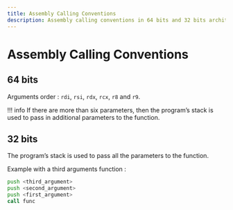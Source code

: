 ```yaml
---
title: Assembly Calling Conventions
description: Assembly calling conventions in 64 bits and 32 bits architecture.
---
```


# Assembly Calling Conventions

## 64 bits

Arguments order : `rdi`, `rsi`, `rdx`, `rcx`, `r8` and `r9`.

!!! info
    If there are more than six parameters, then the program’s stack is used to pass in additional parameters to the function.

## 32 bits

The program’s stack is used to pass all the parameters to the function.

Example with a third arguments function :

```asm
push <third_argument>
push <second_argument>
push <first_argument>
call func
```
